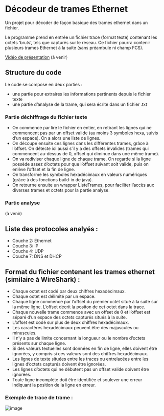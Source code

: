 # Décodeur de trames Ethernet

Un projet pour décoder de façon basique des trames ethernet dans un fichier.

Le programme prend en entrée un fichier trace (format texte) contenant les octets ‘bruts’, tels que capturés sur le réseau. Ce fichier pourra contenir plusieurs 
trames Ethernet à la suite (sans préambule ni champ FCS).

[Vidéo de présentation](https://www.youtube.com) (à venir)

## Structure du code

Le code se compose en deux parties : 
- une partie pour extraires les informations pertinents depuis le fichier texte
- une partie d’analyse de la trame, qui sera écrite dans un fichier .txt

### Partie déchiffrage du fichier texte
- On  commence par lire le fichier en entier, en retirant les lignes qui ne commencent pas par un offset valide (au moins 3 symboles hexa, suivis d’un espace). On a alors une liste de lignes.
- On découpe ensuite ces lignes dans les différentes trames, grâce à l’offset. On détecte ici aussi s’il y a des offsets invalides (trames qui commencent au-dessus de 0, offset qui diminue dans une même trame).
- On va rediviser chaque ligne de chaque trame. On regarde si la ligne possède assez d’octets pour que l’offset suivant soit valide, puis on enlève l’offset et la fin de ligne.
- On transforme les symboles hexadécimaux en valeurs numériques (grâce à des fonctions build-in de java).
- On retourne ensuite un wrapper ListeTrames, pour faciliter l’accès aux diverses trames et octets pour la partie analyse.

### Partie analyse
(à venir)

## Liste des protocoles analyés :
- Couche 2: Ethernet 
- Couche 3: IP 
- Couche 4: UDP 
- Couche 7: DNS et DHCP 

## Format du fichier contenant les trames ethernet (similaire à WireShark) :
- Chaque octet est codé par deux chiffres hexadécimaux.   
- Chaque octet est délimité par un espace.  
- Chaque ligne commence par l’offset du premier octet situé à la suite sur la même 
ligne. L’offset décrit la positon de cet octet dans la trace. 
- Chaque nouvelle trame commence avec un offset de 0 et l’offset est séparé d’un 
espace des octets capturés situés à la suite. 
- L’offset est codé sur plus de deux chiffres hexadécimaux. 
- Les caractères hexadécimaux peuvent être des majuscules ou minuscules. 
- Il n’y a pas de limite concernant la longueur ou le nombre d’octets présents sur 
chaque ligne. 
- Si des valeurs textuelles sont données en fin de ligne, elles doivent être ignorées, 
y compris si ces valeurs sont des chiffres hexadécimaux. 
- Les lignes de texte situées entre les traces ou entrelacées entre les lignes 
d’octets capturés doivent être ignorées.  
- Les lignes d’octets qui ne débutent pas un offset valide doivent être ignorées.  
- Toute ligne incomplète doit être identifiée et soulever une erreur indiquant la 
position de la ligne en erreur.  


### Exemple de trace de trame :
![image](https://user-images.githubusercontent.com/50121403/136543344-a1b96807-7320-4a88-a80e-4b79930b95e0.png)
